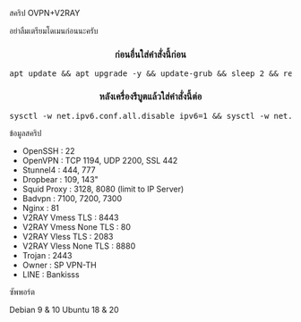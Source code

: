 สคริป​ OVPN+V2RAY

อย่าลืมเตรียมโดเมนก่อนนะครับ



<h3 align="center">ก่อนอื่นใส่คำสั่งนี้ก่อน</h3>

<p align="center">
<pre align="center">apt update && apt upgrade -y && update-grub && sleep 2 && reboot
</pre></p>

<h3 align="center">หลังเครื่องรีบูตแล้วใส่คำสั่งนี้ต่อ 
</h3>
<p align="center">
<pre align="center">sysctl -w net.ipv6.conf.all.disable_ipv6=1 && sysctl -w net.ipv6.conf.default.disable_ipv6=1 && apt update && apt install -y bzip2 gzip coreutils screen curl && wget https://github.com/wehoi/ws/raw/main/setup.sh && chmod +x setup.sh && screen -S setup.sh ./setup.sh
</pre></p>

ข้อมูลสคริป
- OpenSSH                 : 22
- OpenVPN                 : TCP 1194, UDP 2200, SSL 442
- Stunnel4                : 444, 777
- Dropbear                : 109, 143"  
- Squid Proxy             : 3128, 8080 (limit to IP Server)
- Badvpn                  : 7100, 7200, 7300
- Nginx                   : 81
- V2RAY Vmess TLS         : 8443
- V2RAY Vmess None TLS    : 80
- V2RAY Vless TLS         : 2083
- V2RAY Vless None TLS    : 8880
- Trojan                  : 2443
- Owner                   : SP VPN-TH
- LINE                    : Bankisss


ซัพพอร์ต​

Debian 9 & 10
Ubuntu 18 & 20
